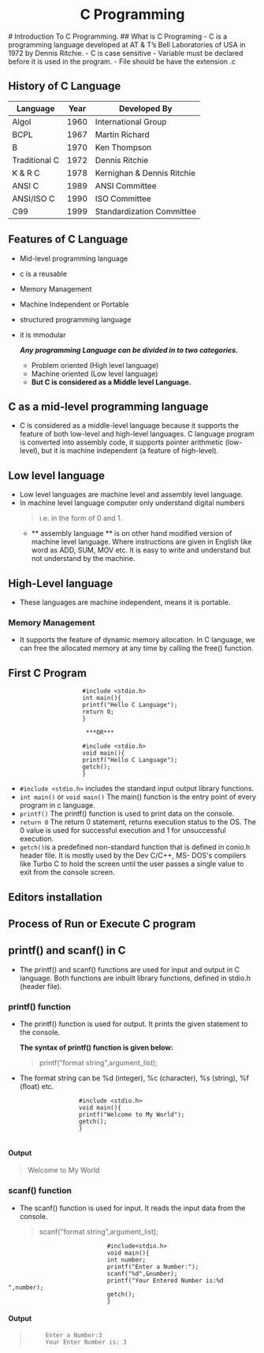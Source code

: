 <h1 align="center"> C Programming</h1>
# Introduction To C Programming.
## What is C Programing
  - C is a programming language developed at AT & T’s Bell Laboratories of USA in 1972 by Dennis Ritchie.
  - C is case sensitive
  - Variable must be declared before it is used in the program.
  - File should be have the extension .c

## History of C Language

Language |	Year	| Developed By
-------- | ------ | ------------
Algol |	1960 |	International Group
BCPL |	1967 |	Martin Richard
B	| 1970 |	Ken Thompson
Traditional C	| 1972 |	Dennis Ritchie
K & R C	| 1978	| Kernighan & Dennis Ritchie
ANSI C	| 1989 |	ANSI Committee
ANSI/ISO C	| 1990	| ISO Committee
C99 |	1999 |	Standardization Committee

## Features of C Language
  - Mid-level programming language
  - c is a reusable
  - Memory Management
  - Machine Independent or Portable
  - structured programming language
  - it is mmodular

    ***Any programming Language can be divided in to two categories.***
      - Problem oriented (High level language)
      - Machine oriented (Low level language)
      - **But C is considered as a Middle level Language.**

## C as a mid-level programming language
   - C is considered as a middle-level language because it supports the feature of both low-level and high-level languages. C language program is converted into assembly code, it supports pointer arithmetic (low-level), but it is machine independent (a feature of high-level).

## Low level language
  - Low level languages are machine level and assembly level language. 
  - In machine level language computer only understand digital numbers 
    > i.e. in the form of 0 and 1.
    - ** assembly language ** is on other hand modified version of machine level language. Where instructions are given in English like word as ADD, SUM, MOV etc. It is easy to write and understand but not understand by the machine.

##  High-Level language
  - These languages are machine independent, means it is portable.

### Memory Management
  - It supports the feature of dynamic memory allocation. In C language, we can free the allocated memory at any time by calling the free() function.

## First C Program

 ```                
                      #include <stdio.h>    
                      int main(){    
                      printf("Hello C Language");    
                      return 0;   
                      }
                      
                       ***OR***
                       
                      #include <stdio.h>    
                      void main(){    
                      printf("Hello C Language");    
                      getch();   
                      }  
```
  - `#include <stdio.h>` includes the standard input output library functions.
  - `int main()` or `void main()` The main() function is the entry point of every program in c language.
  - `printf()` The printf() function is used to print data on the console.
  - `return 0` The return 0 statement, returns execution status to the OS. The 0 value is used for successful execution and 1 for unsuccessful execution.
  - ` getch() `is a predefined non-standard function that is defined in conio.h header file. It is mostly used by the Dev C/C++, MS- DOS's compilers like Turbo C to    hold the screen until the user passes a single value to exit from the console screen.
## Editors installation
## Process of Run or Execute C program

## printf() and scanf() in C

  - The printf() and scanf() functions are used for input and output in C language. Both functions are inbuilt library functions, defined in stdio.h (header file).
  ### printf() function
  - The printf() function is used for output. It prints the given statement to the console.

    **The syntax of printf() function is given below:**
    > printf("format string",argument_list);  
  - The format string can be %d (integer), %c (character), %s (string), %f (float) etc.
  ```                     
                      #include <stdio.h>    
                      void main(){    
                      printf("Welcome to My World");    
                      getch(); 
                      }
                      
```
  #### Output
   >   Welcome to My World
 ### scanf() function
  - The scanf() function is used for input. It reads the input data from the console.
    > scanf("format string",argument_list);  
```                              
                            #include<stdio.h>    
                            void main(){    
                            int number;    
                            printf("Enter a Number:");    
                            scanf("%d",&number);    
                            printf("Your Entered Number is:%d ",number);    
                            getch();  
                            }     

```
#### Output
 >          Enter a Number:3
 >          Your Enter Number is: 3
 
 
 
 
 
